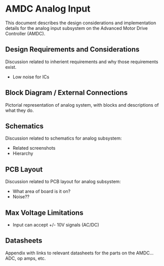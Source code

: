 # AMDC Analog Input

This document describes the design considerations and implementation details for the analog input subsystem on the Advanced Motor Drive Controller (AMDC).

## Design Requirements and Considerations

Discussion related to inherient requirements and why those requirements exist.
- Low noise for ICs

## Block Diagram / External Connections

Pictorial representation of analog system, with blocks and descriptions of what they do.

## Schematics

Discussion related to schematics for analog subsystem:
- Related screenshots
- Hierarchy

## PCB Layout

Discussion related to PCB layout for analog subsystem:
- What area of board is it on?
- Noise??

## Max Voltage Limitations

- Input can accept +/- 10V signals (AC/DC)

## Datasheets

Appendix with links to relevant datasheets for the parts on the AMDC... ADC, op amps, etc.
